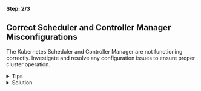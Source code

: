**Step: 2/3**

## Correct Scheduler and Controller Manager Misconfigurations

The Kubernetes Scheduler and Controller Manager are not functioning correctly. Investigate and resolve any configuration issues to ensure proper cluster operation.

<details>
<summary>Tips</summary>

- Double check the manifest files located in `/etc/kubernetes/manifests/`.
- Inspect the kubelet logs for errors related to these components.
</details>

<details>
<summary>Solution</summary>

The manifest files for both the scheduler and controller manager have been renamed. Restore their original filenames in `/etc/kubernetes/manifests/` to ensure they are correctly managed by the kubelet.

```bash
sudo mv /etc/kubernetes/manifests/kube-scheduler.yaml.bak /etc/kubernetes/manifests/kube-scheduler.yaml
sudo mv /etc/kubernetes/manifests/kube-controller-manager.yaml.bak /etc/kubernetes/manifests/kube-controller-manager.yaml
```

</details>
